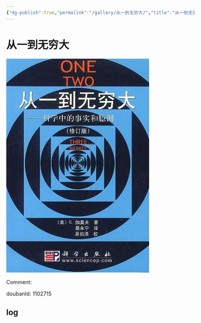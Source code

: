 ```yaml
---
{"dg-publish":true,"permalink":"/gallery/从一到无穷大/","title":"从一到无穷大","created":"2025-05-29T16:54:30.031+08:00"}
---
```



# 从一到无穷大

![image](https://raw.githubusercontent.com/hiraethecho/picx-images-hosting/master/picgo/20250529165428.webp)

Comment: 



doubanId: 1102715

## log

